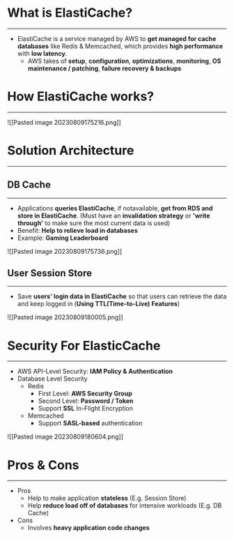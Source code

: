 # What is ElastiCache?
---

* ElastiCache is a service managed by AWS to **get managed for cache databases** like Redis & Memcached, which provides **high performance** with **low latency**.
	* AWS takes of **setup**, **configuration**, **optimizations**, **monitoring**, **OS maintenance / patching**, **failure recovery & backups**

# How ElastiCache works?
---

![[Pasted image 20230809175216.png]]

# Solution Architecture
---

## DB Cache
---
* Applications **queries ElastiCache**, if notavailable, **get from RDS and store in ElastiCache**. (Must have an **invalidation strategy** or **'write through'** to make sure the most current data is used)
* Benefit: **Help to relieve load in databases**
* Example: **Gaming Leaderboard**

![[Pasted image 20230809175736.png]]

## User Session Store
---

* Save **users' login data in ElastiCache** so that users can retrieve the data and keep logged in (**Using TTL(Time-to-Live) Features**)

![[Pasted image 20230809180005.png]]

# Security For ElasticCache
---

* AWS API-Level Security: **IAM Policy & Authentication**
* Database Level Security
	* Redis
		* First Level: **AWS Security Group**
		* Second Level: **Password / Token** 
		* Support **SSL** In-Flight Encryption
	* Memcached
		* Support **SASL-based** authentication

![[Pasted image 20230809180604.png]]

# Pros & Cons
---
* Pros
	* Help to make application **stateless** (E.g. Session Store)
	* Help **reduce load off of databases** for intensive workloads (E.g. DB Cache)
* Cons
	* Involves **heavy application code changes**